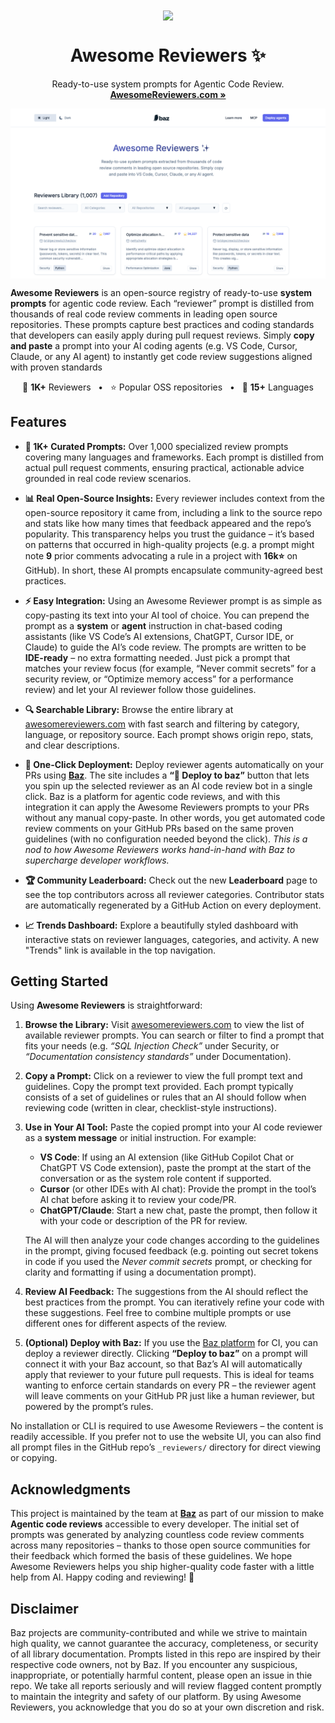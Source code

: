 <div align="center">
   <img align="center" width="128px" src="https://avatars.githubusercontent.com/u/140384842?s=200&v=4" />
   <h1 align="center"><b>Awesome Reviewers ✨ </b></h1>
   <p align="center">
      Ready-to-use system prompts for Agentic Code Review.
      <br />
      <a href="https://awesomereviewers.com"><strong>AwesomeReviewers.com »</strong></a>
      <br />
   </p>
</div>

<div align="center">
   <img align="center" width="600px" src="assets/images/ar-web.png" />
</div>


**Awesome Reviewers** is an open-source registry of ready-to-use **system prompts** for agentic code review. Each “reviewer” prompt is distilled from thousands of real code review comments in leading open source repositories. These prompts capture best practices and coding standards that developers can easily apply during pull request reviews. Simply **copy and paste** a prompt into your AI coding agents (e.g. VS Code, Cursor, Claude, or any AI agent) to instantly get code review suggestions aligned with proven standards

<div align="center">

📝 **1K+** Reviewers &nbsp;&nbsp;•&nbsp;&nbsp; ⭐ Popular OSS repositories &nbsp;&nbsp;•&nbsp;&nbsp; 🚀 **15+** Languages

</div>

## Features

* **🎯 1K+ Curated Prompts:** Over 1,000 specialized review prompts covering many languages and frameworks. Each prompt is distilled from actual pull request comments, ensuring practical, actionable advice grounded in real code review scenarios.

* **📊 Real Open-Source Insights:** Every reviewer includes context from the open-source repository it came from, including a link to the source repo and stats like how many times that feedback appeared and the repo’s popularity. This transparency helps you trust the guidance – it’s based on patterns that occurred in high-quality projects (e.g. a prompt might note **9** prior comments advocating a rule in a project with **16k⭐** on GitHub). In short, these AI prompts encapsulate community-agreed best practices.

* **⚡ Easy Integration:** Using an Awesome Reviewer prompt is as simple as copy-pasting its text into your AI tool of choice. You can prepend the prompt as a **system** or **agent** instruction in chat-based coding assistants (like VS Code’s AI extensions, ChatGPT, Cursor IDE, or Claude) to guide the AI’s code review. The prompts are written to be **IDE-ready** – no extra formatting needed. Just pick a prompt that matches your review focus (for example, “Never commit secrets” for a security review, or “Optimize memory access” for a performance review) and let your AI reviewer follow those guidelines.

* **🔍 Searchable Library:** Browse the entire library at [awesomereviewers.com](https://awesomereviewers.com) with fast search and filtering by category, language, or repository source. Each prompt shows origin repo, stats, and clear descriptions.

* **🚀 One-Click Deployment:** Deploy reviewer agents automatically on your PRs using **[Baz](https://baz.co)**. The site includes a **“🚀 Deploy to baz”** button that lets you spin up the selected reviewer as an AI code review bot in a single click. Baz is a platform for agentic code reviews, and with this integration it can apply the Awesome Reviewers prompts to your PRs without any manual copy-paste. In other words, you get automated code review comments on your GitHub PRs based on the same proven guidelines (with no configuration needed beyond the click). *This is a nod to how Awesome Reviewers works hand-in-hand with Baz to supercharge developer workflows.*

* **🏆 Community Leaderboard:** Check out the new **Leaderboard** page to see the top contributors across all reviewer categories. Contributor stats are automatically regenerated by a GitHub Action on every deployment.

* **📈 Trends Dashboard:** Explore a beautifully styled dashboard with interactive stats on reviewer languages, categories, and activity. A new "Trends" link is available in the top navigation.

## Getting Started

Using **Awesome Reviewers** is straightforward:

1. **Browse the Library:** Visit [awesomereviewers.com](https://awesomereviewers.com) to view the list of available reviewer prompts. You can search or filter to find a prompt that fits your needs (e.g. *“SQL Injection Check”* under Security, or *“Documentation consistency standards”* under Documentation).

2. **Copy a Prompt:** Click on a reviewer to view the full prompt text and guidelines. Copy the prompt text provided. Each prompt typically consists of a set of guidelines or rules that an AI should follow when reviewing code (written in clear, checklist-style instructions).

3. **Use in Your AI Tool:** Paste the copied prompt into your AI code reviewer as a **system message** or initial instruction. For example:

   * **VS Code**: If using an AI extension (like GitHub Copilot Chat or ChatGPT VS Code extension), paste the prompt at the start of the conversation or as the system role content if supported.
   * **Cursor** (or other IDEs with AI chat): Provide the prompt in the tool’s AI chat before asking it to review your code/PR.
   * **ChatGPT/Claude**: Start a new chat, paste the prompt, then follow it with your code or description of the PR for review.

   The AI will then analyze your code changes according to the guidelines in the prompt, giving focused feedback (e.g. pointing out secret tokens in code if you used the *Never commit secrets* prompt, or checking for clarity and formatting if using a documentation prompt).

4. **Review AI Feedback:** The suggestions from the AI should reflect the best practices from the prompt. You can iteratively refine your code with these suggestions. Feel free to combine multiple prompts or use different ones for different aspects of the review.

5. **(Optional) Deploy with Baz:** If you use the [Baz platform](https://baz.co) for CI, you can deploy a reviewer directly. Clicking **“Deploy to baz”** on a prompt will connect it with your Baz account, so that Baz’s AI will automatically apply that reviewer to your future pull requests. This is ideal for teams wanting to enforce certain standards on every PR – the reviewer agent will leave comments on your GitHub PR just like a human reviewer, but powered by the prompt’s rules.

No installation or CLI is required to use Awesome Reviewers – the content is readily accessible. If you prefer not to use the website UI, you can also find all prompt files in the GitHub repo’s `_reviewers/` directory for direct viewing or copying.

## Acknowledgments

This project is maintained by the team at [**Baz**](https://baz.co) as part of our mission to make **Agentic code reviews** accessible to every developer. The initial set of prompts was generated by analyzing countless code review comments across many repositories – thanks to those open source communities for their feedback which formed the basis of these guidelines. We hope Awesome Reviewers helps you ship higher-quality code faster with a little help from AI. Happy coding and reviewing! 🚀

## Disclaimer
Baz projects are community-contributed and while we strive to maintain high quality, we cannot guarantee the accuracy, completeness, or security of all library documentation. Prompts listed in this repo are inspired by their respective code owners, not by Baz. If you encounter any suspicious, inappropriate, or potentially harmful content, please open an issue in thie repo. We take all reports seriously and will review flagged content promptly to maintain the integrity and safety of our platform. By using Awesome Reviewers, you acknowledge that you do so at your own discretion and risk.
